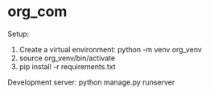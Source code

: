 # org_com

Setup:
1. Create a virtual environment:
    python -m venv org_venv
2. source org_venv/bin/activate
3. pip install -r requirements.txt


Development server:
python manage.py runserver
